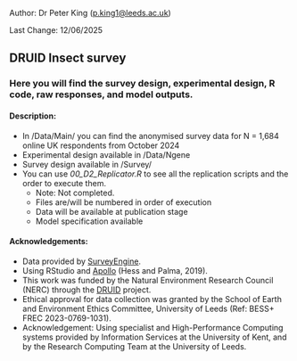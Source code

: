 Author: Dr Peter King (p.king1@leeds.ac.uk)

Last Change: 12/06/2025

## DRUID Insect survey
### Here you will find the survey design, experimental design, R code, raw responses, and model outputs.

#### Description:
- In /Data/Main/ you can find the anonymised survey data for N = 1,684 online UK respondents from October 2024
- Experimental design available in /Data/Ngene
- Survey design available in /Survey/
- You can use *00_D2_Replicator.R* to see all the replication scripts and the order to execute them.
  - Note: Not completed.
  - Files are/will be numbered in order of execution
  - Data will be available at publication stage
  - Model specification available
 
#### Acknowledgements:
- Data provided by [SurveyEngine](https://surveyengine.com/).
- Using RStudio and [Apollo](https://apollochoicemodelling.com/) (Hess and Palma, 2019).
- This work was funded by the Natural Environment Research Council (NERC) through the [DRUID](https://druidproject.org.uk/) project.
- Ethical approval for data collection was granted by the School of Earth and Environment Ethics Committee, University of Leeds (Ref: BESS+ FREC 2023-0769-1031). 
- Acknowledgement: Using specialist and High-Performance Computing systems provided by Information Services at the University of Kent, and by the Research Computing Team at the University of Leeds.



